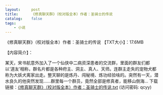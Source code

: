 ```yaml
---
layout:     post
title:      《修真聊天群》（校对版全本）作者：圣骑士的传说
catalog:    false
tags:
    - 小说
---
```

《修真聊天群》（校对版全本）作者：圣骑士的传说
【TXT大小】：17.6MB

【内容简介】：

某天，宋书航意外加入了一个仙侠中二病资深患者的交流群，里面的群友们都以‘道友’相称，群名片都是各种府主、洞主、真人、天师。连群主走失的宠物犬都称为大妖犬离家出走。整天聊的是炼丹、闯秘境、炼功经验啥的。突然有一天，潜水良久的他突然发现……群里每一个群员，竟然全部是修真者，能移山倒海...
下载链接：<a href="https://url89.ctfile.com/f/49227189-961739076-378ea6?p=qcyy" target="_blank">《修真聊天群》（校对版全本）作者：圣骑士的传说.txt</a> (访问密码: qcyy)<br/>
